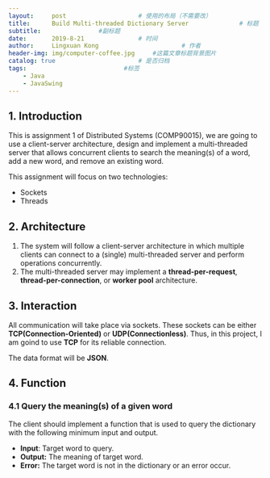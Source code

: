 ```yaml
---
layout:     post   				    # 使用的布局（不需要改）
title:      Build Multi-threaded Dictionary Server 				# 标题 
subtitle:                #副标题
date:       2019-8-21 				# 时间
author:     Lingxuan Kong 						# 作者
header-img: img/computer-coffee.jpg 	#这篇文章标题背景图片
catalog: true 						# 是否归档
tags: 							#标签
    - Java
    - JavaSwing
---
```


## 1. Introduction

This is assignment 1 of Distributed Systems (COMP90015), we are going to use a client-server architecture, design and implement a multi-threaded server that allows concurrent clients to search the meaning(s) of a word, add a new word, and remove an existing word. 

This assignment will focus on two technologies:

- Sockets
- Threads



## 2. Architecture

1. The system will follow a client-server architecture in which multiple clients can connect to a (single) multi-threaded server and perform operations concurrently.
2. The multi-threaded server may implement a **thread-per-request**, **thread-per-connection**, or **worker pool** architecture.



## 3. Interaction

All communication will take place via sockets. These sockets can be either **TCP(Connection-Oriented)** or **UDP(Connectionless)**. Thus, in this project, I am goind to use **TCP** for its reliable connection.

The data format will be **JSON**.



## 4. Function

### 4.1 Query the meaning(s) of a given word

The client should implement a function that is used to query the dictionary with the following minimum input and output. 

- **Input**: Target word to query.
- **Output:** The meaning of target word.
- **Error:** The target word is not in the dictionary or an error occur. 